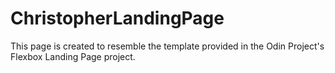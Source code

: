 # ChristopherLandingPage
This page is created to resemble the template provided in the Odin Project's Flexbox Landing Page project.
